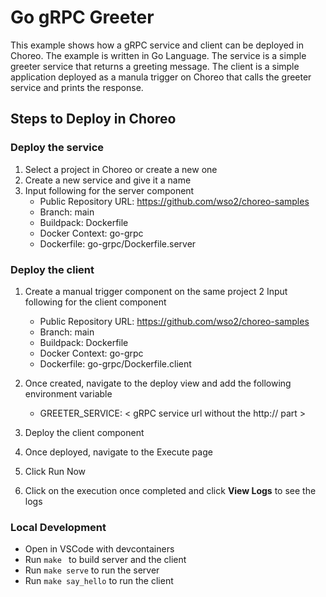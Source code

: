 # Go gRPC Greeter

This example shows how a gRPC service and client can be deployed in Choreo. The example is written in
Go Language. The service is a simple greeter service that returns a greeting message. The client
is a simple application deployed as a manula trigger on Choreo that calls the greeter service and prints
the response.

## Steps to Deploy in Choreo

### Deploy the service
1. Select a project in Choreo or create a new one
2. Create a new service and give it a name
3. Input following for the server component
    - Public Repository URL: https://github.com/wso2/choreo-samples
    - Branch: main
    - Buildpack: Dockerfile
    - Docker Context: go-grpc
    - Dockerfile: go-grpc/Dockerfile.server


### Deploy the client
1. Create a manual trigger component on the same project
2 Input following for the client component
    - Public Repository URL: https://github.com/wso2/choreo-samples
    - Branch: main
    - Buildpack: Dockerfile
    - Docker Context: go-grpc
    - Dockerfile: go-grpc/Dockerfile.client

3. Once created, navigate to the deploy view and add the following environment variable
    - GREETER_SERVICE: < gRPC service url without the http:// part >
4. Deploy the client component
5. Once deployed, navigate to the Execute page
6. Click Run Now
6. Click on the execution once completed and click **View Logs** to see the logs


### Local Development

- Open in VSCode with devcontainers
- Run `make ` to build server and the client
- Run `make serve` to run the server
- Run `make say_hello` to run the client
